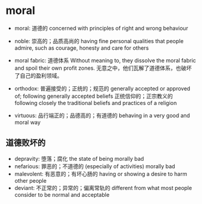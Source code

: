 # moral

- moral: 道德的 concerned with principles of right and wrong behaviour
- noble: 崇高的；品质高尚的 having fine personal qualities that people admire, such as courage, honesty and care for others


- moral fabric: 道德体系 Without meaning to, they dissolve the moral fabric and spoil their own profit zones. 无意之中，他们瓦解了道德体系，也破坏了自己的盈利领域。

- orthodox: 普遍接受的；正统的；规范的 generally accepted or approved of; following generally accepted beliefs 正统信仰的；正宗教义的 following closely the traditional beliefs and practices of a religion
- virtuous: 品行端正的；品德高的；有道德的 behaving in a very good and moral way

## 道德败坏的

- depravity: 堕落；腐化 the state of being morally bad
- nefarious: 罪恶的；不道德的 (especially of activities) morally bad
- malevolent: 有恶意的；有坏心肠的 having or showing a desire to harm other people
- deviant: 不正常的；异常的；偏离常轨的 different from what most people consider to be normal and acceptable
